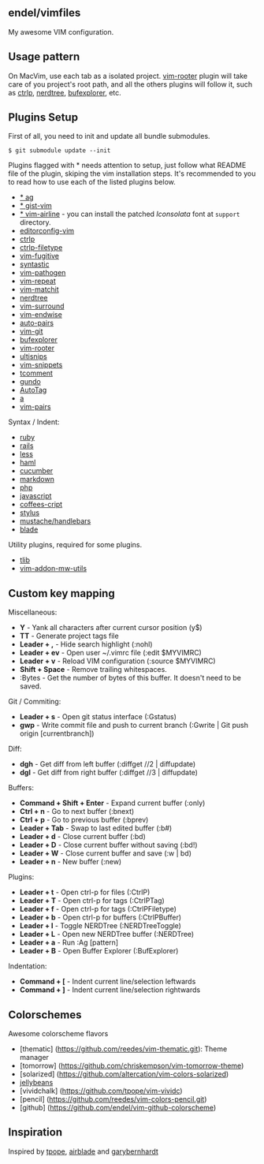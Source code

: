 endel/vimfiles
---

My awesome VIM configuration.

Usage pattern
---

On MacVim, use each tab as a isolated project.
[vim-rooter](https://github.com/airblade/vim-rooter) plugin will take care of
you project's root path, and all the others plugins will follow it, such as
[ctrlp](https://github.com/kien/ctrlp.vim),
[nerdtree](https://github.com/scrooloose/nerdtree),
[bufexplorer](https://github.com/jlanzarotta/bufexplorer), etc.


Plugins Setup
---

First of all, you need to init and update all bundle submodules.

    $ git submodule update --init


Plugins flagged with * needs attention to setup, just follow what README file of the plugin, skiping the vim installation steps.
It's recommended to you to read how to use each of the listed plugins below.

 * [* ag](https://github.com/rking/ag.vim)
 * [* gist-vim](https://github.com/mattn/gist-vim)
 * [* vim-airline](https://github.com/bling/vim-airline) - you can install the patched *Iconsolata* font at <code>support</code> directory.
 * [editorconfig-vim](https://github.com/editorconfig/editorconfig-vim)
 * [ctrlp](https://github.com/kien/ctrlp.vim)
 * [ctrlp-filetype](https://github.com/endel/ctrlp-filetype.vim)
 * [vim-fugitive](https://github.com/tpope/vim-fugitive)
 * [syntastic](https://github.com/scrooloose/syntastic)
 * [vim-pathogen](https://github.com/tpope/vim-pathogen)
 * [vim-repeat](https://github.com/tpope/vim-repeat)
 * [vim-matchit](https://github.com/tsaleh/vim-matchit)
 * [nerdtree](https://github.com/scrooloose/nerdtree)
 * [vim-surround](https://github.com/tpope/vim-surround)
 * [vim-endwise](https://github.com/tpope/vim-endwise)
 * [auto-pairs](https://github.com/jiangmiao/auto-pairs)
 * [vim-git](https://github.com/tpope/vim-git)
 * [bufexplorer](https://github.com/jlanzarotta/bufexplorer)
 * [vim-rooter](https://github.com/airblade/vim-rooter)
 * [ultisnips](https://github.com/SirVer/ultisnips)
 * [vim-snippets](https://github.com/honza/vim-snippets)
 * [tcomment](https://github.com/tomtom/tcomment_vim)
 * [gundo](https://github.com/sjl/gundo.vim.git)
 * [AutoTag](https://github.com/vim-scripts/AutoTag)
 * [a](https://github.com/vim-scripts/a.vim)
 * [vim-pairs](https://github.com/kurkale6ka/vim-pairs)

Syntax / Indent:

 * [ruby](https://github.com/vim-ruby/vim-ruby)
 * [rails](https://github.com/tpope/vim-rails)
 * [less](https://github.com/groenewege/vim-less)
 * [haml](https://github.com/tpope/vim-haml)
 * [cucumber](https://github.com/tpope/vim-cucumber)
 * [markdown](https://github.com/tpope/vim-markdown)
 * [php](https://github.com/madflow/vim-php)
 * [javascript](https://github.com/pangloss/vim-javascript)
 * [coffees-cript](https://github.com/kchmck/vim-coffee-script)
 * [stylus](https://github.com/wavded/vim-stylus)
 * [mustache/handlebars](https://github.com/mustache/vim-mode)
 * [blade](https://github.com/xsbeats/vim-blade)

Utility plugins, required for some plugins.

 * [tlib](https://github.com/tomtom/tlib_vim)
 * [vim-addon-mw-utils](https://github.com/MarcWeber/vim-addon-mw-utils)


Custom key mapping
---

Miscellaneous:

 * __Y__ - Yank all characters after current cursor position (y$)
 * __TT__ - Generate project tags file
 * __Leader + ,__ - Hide search highlight (:nohl)
 * __Leader + ev__ - Open user ~/.vimrc file (:edit $MYVIMRC)
 * __Leader + v__ - Reload VIM configuration (:source $MYVIMRC)
 * __Shift + Space__ - Remove trailing whitespaces.
 * :Bytes - Get the number of bytes of this buffer. It doesn't need to be saved.

Git / Commiting:

 * __Leader + s__ - Open git status interface (:Gstatus)
 * __gwp__ - Write commit file and push to current branch (:Gwrite | Git push origin [currentbranch])

Diff:

 * __dgh__ - Get diff from left buffer (:diffget //2 | diffupdate)
 * __dgl__ - Get diff from right buffer (:diffget //3 | diffupdate)

Buffers:

 * __Command + Shift + Enter__ - Expand current buffer (:only)
 * __Ctrl + n__ - Go to next buffer (:bnext)
 * __Ctrl + p__ - Go to previous buffer (:bprev)
 * __Leader + Tab__ - Swap to last edited buffer (:b#)
 * __Leader + d__ - Close current buffer (:bd)
 * __Leader + D__ - Close current buffer without saving (:bd!)
 * __Leader + W__ - Close current buffer and save (:w | bd)
 * __Leader + n__ - New buffer (:new)

Plugins:

 * __Leader + t__ - Open ctrl-p for files (:CtrlP)
 * __Leader + T__ - Open ctrl-p for tags (:CtrlPTag)
 * __Leader + f__ - Open ctrl-p for tags (:CtrlPFiletype)
 * __Leader + b__ - Open ctrl-p for buffers (:CtrlPBuffer)
 * __Leader + l__ - Toggle NERDTree (:NERDTreeToggle)
 * __Leader + L__ - Open new NERDTree buffer (:NERDTree)
 * __Leader + a__ - Run :Ag [pattern]
 * __Leader + B__ - Open Buffer Explorer (:BufExplorer)

Indentation:

  * __Command + [__ - Indent current line/selection leftwards
  * __Command + ]__ - Indent current line/selection rightwards


Colorschemes
---

Awesome colorscheme flavors

 * [thematic] (https://github.com/reedes/vim-thematic.git): Theme manager
 * [tomorrow] (https://github.com/chriskempson/vim-tomorrow-theme)
 * [solarized] (https://github.com/altercation/vim-colors-solarized)
 * [jellybeans](https://github.com/nanotech/jellybeans.vim)
 * [vividchalk] (https://github.com/tpope/vim-vividc)
 * [pencil] (https://github.com/reedes/vim-colors-pencil.git)
 * [github] (https://github.com/endel/vim-github-colorscheme)


Inspiration
---

Inspired by [tpope](https://github.com/tpope), [airblade](https://github.com/airblade) and [garybernhardt](https://github.com/garybernhardt)
